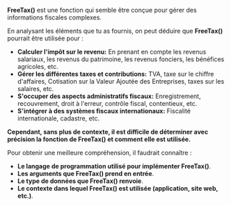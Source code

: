 

**FreeTax()** est une fonction qui semble être conçue pour gérer des informations fiscales complexes. 

En analysant les éléments que tu as fournis, on peut déduire que **FreeTax()** pourrait être utilisée pour :

* **Calculer l'impôt sur le revenu:**  En prenant en compte les revenus salariaux, les revenus du patrimoine, les revenus fonciers, les bénéfices agricoles, etc.
* **Gérer les différentes taxes et contributions:** TVA, taxe sur le chiffre d'affaires, Cotisation sur la Valeur Ajoutée des Entreprises, taxes sur les salaires, etc.
* **S'occuper des aspects administratifs fiscaux:** Enregistrement, recouvrement, droit à l'erreur, contrôle fiscal, contentieux, etc.
* **S'intégrer à des systèmes fiscaux internationaux:** Fiscalité internationale, cadastre, etc.

**Cependant, sans plus de contexte, il est difficile de déterminer avec précision la fonction de FreeTax() et comment elle est utilisée.**

Pour obtenir une meilleure compréhension, il faudrait connaître :

* **Le langage de programmation utilisé pour implémenter FreeTax()**.
* **Les arguments que FreeTax() prend en entrée**.
* **Le type de données que FreeTax() renvoie**.
* **Le contexte dans lequel FreeTax() est utilisée (application, site web, etc.)**.



